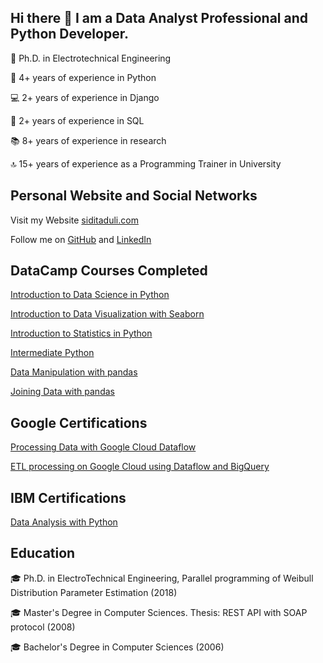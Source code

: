

## Hi there 👋 I am a Data Analyst Professional and Python Developer.

🔭 Ph.D. in Electrotechnical Engineering

🐍 4+ years of experience in Python

💻 2+ years of experience in Django

🔎 2+ years of experience in SQL

📚 8+ years of experience in research

🔝 15+ years of experience as a Programming Trainer in University


## Personal Website and Social Networks
Visit my Website <a href='https://siditaduli.com/en/home/'>siditaduli.com </a>

Follow me on <a href='https://github.com/siditaduli'>GitHub</a> and <a href='https://www.linkedin.com/in/sidita-duli-b03ab07/'>LinkedIn</a>

## DataCamp Courses Completed

<a href='https://www.datacamp.com/statement-of-accomplishment/course/0b6cb76ce1bb314ac3c32192db8b8b0c3cbbe93a'>Introduction to Data Science in Python</a>

<a href='https://www.datacamp.com/statement-of-accomplishment/course/e3b53cc289d07ff8c21d8464efb03b959ca96a58'>Introduction to Data Visualization with Seaborn</a>

<a href='https://www.datacamp.com/statement-of-accomplishment/course/75547509d88e7e581424563ae1686556923a5413'>Introduction to Statistics in Python</a>

<a href='https://www.datacamp.com/statement-of-accomplishment/course/135fd108a90b61a6093a4438772de44923fe00c6'>Intermediate Python</a>

<a href='https://www.datacamp.com/statement-of-accomplishment/course/6a893196a63d93b74ae396fd27c5a5ff5da03c90'>Data Manipulation with pandas</a>

<a href='https://www.datacamp.com/statement-of-accomplishment/course/a13576c58e27bba21a8ca664460ba944e4f62f72'>Joining Data with pandas</a>

## Google Certifications

<a href='https://coursera.org/share/647c72c3f608e872716f8923cae4ff68'>Processing Data with Google Cloud Dataflow</a>

<a href='https://coursera.org/share/4f347f809790c38559fd8ac36ba15d12'>ETL processing on Google Cloud using Dataflow and BigQuery</a>

## IBM Certifications

<a href='https://coursera.org/share/475df3c98a68c27342c7c965be72fa4c'>Data Analysis with Python</a>

## Education
🎓 Ph.D. in ElectroTechnical Engineering, Parallel programming of Weibull Distribution Parameter Estimation (2018)

🎓 Master's Degree in Computer Sciences. Thesis: REST API with SOAP protocol (2008)

🎓 Bachelor's Degree in Computer Sciences (2006)
